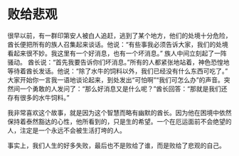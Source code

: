 # 败给悲观



很早以前，有一群印第安人被白人追赶，逃到了某个地方，他们的处境十分危险，酋长便把所有的族人召集起来谈话。他说：“有些事我必须告诉大家，我们的处境看起来很不妙。我这里有一个好消息，也有一个坏消息。” 族人中间立刻起了一阵骚动。 酋长说：“首先我要告诉你们坏消息。”所有的人都紧张地站着，神色恐惶地等待着酋长发话。他说：“除了水牛的饲料以外，我们已经没有什么东西可吃了。” 大家开始你一言我一语地谈论起来，到处发出“可怕啊”“我们可怎么办”的声音。突然间一个勇敢的人发问了：“那么好消息又是什么呢？”酋长回答：“那就是我们还存有很多的水牛饲料。”  

我非常喜欢这个故事，就是因为这个智慧而略有幽默的酋长。因为他在困境中依然保持着泰然豁达的心性，他所看到的，只是生的希望。一个在厄运面前不会绝望的人，注定是一个永远不会被生活打垮的人。  

事实上，我们人生的好多失败，最后也不是败给了谁，而是败给了悲观的自己。
  
